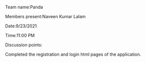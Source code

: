 Team name:Panda

Members present:Naveen Kumar Lalam

Date:9/23/2021

Time:11:00 PM

Discussion points:

Completed the registration and login html pages of the application.